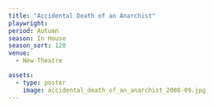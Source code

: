 ```yaml
---
title: "Accidental Death of an Anarchist"
playwright:
period: Autumn
season: In House
season_sort: 120
venue:
  - New Theatre

assets:
  - type: poster
    image: accidental_death_of_an_anarchist_2008-09.jpg
---
```

